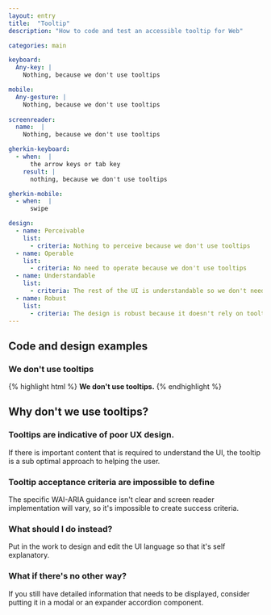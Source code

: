 ```yaml
---
layout: entry
title:  "Tooltip"
description: "How to code and test an accessible tooltip for Web"

categories: main

keyboard:
  Any-key: |
    Nothing, because we don't use tooltips

mobile:
  Any-gesture: |
    Nothing, because we don't use tooltips
    
screenreader:
  name:  |
    Nothing, because we don't use tooltips

gherkin-keyboard: 
  - when:  |
      the arrow keys or tab key
    result: |
      nothing, because we don't use tooltips

gherkin-mobile:
  - when:  |
      swipe

design:
  - name: Perceivable
    list:
      - criteria: Nothing to perceive because we don't use tooltips 
  - name: Operable
    list:
      - criteria: No need to operate because we don't use tooltips 
  - name: Understandable
    list:
      - criteria: The rest of the UI is understandable so we don't need tooltips to explain it
  - name: Robust
    list:
      - criteria: The design is robust because it doesn't rely on tooltips
---
```


## Code and design examples

### We don't use tooltips

{% highlight html %}
<nope>
  <strong>We don't use tooltips.</strong>
</nope>
{% endhighlight %}

## Why don't we use tooltips?

### Tooltips are indicative of poor UX design. 

If there is important content that is required to understand the UI, the tooltip is a sub optimal approach to helping the user.

### Tooltip acceptance criteria are impossible to define

The specific WAI-ARIA guidance isn't clear and screen reader implementation will vary, so it's impossible to create success criteria.

### What should I do instead?

Put in the work to design and edit the UI language so that it's self explanatory.

### What if there's no other way?

If you still have detailed information that needs to be displayed, consider putting it in a modal or an expander accordion component.
